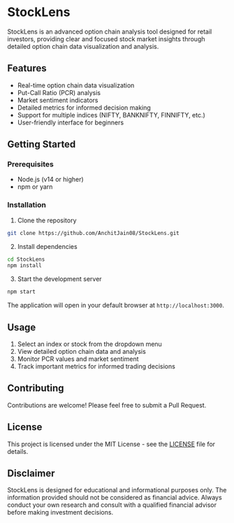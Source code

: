 # StockLens

StockLens is an advanced option chain analysis tool designed for retail investors, providing clear and focused stock market insights through detailed option chain data visualization and analysis.

## Features

- Real-time option chain data visualization
- Put-Call Ratio (PCR) analysis
- Market sentiment indicators
- Detailed metrics for informed decision making
- Support for multiple indices (NIFTY, BANKNIFTY, FINNIFTY, etc.)
- User-friendly interface for beginners

## Getting Started

### Prerequisites

- Node.js (v14 or higher)
- npm or yarn

### Installation

1. Clone the repository
```bash
git clone https://github.com/AnchitJain08/StockLens.git
```

2. Install dependencies
```bash
cd StockLens
npm install
```

3. Start the development server
```bash
npm start
```

The application will open in your default browser at `http://localhost:3000`.

## Usage

1. Select an index or stock from the dropdown menu
2. View detailed option chain data and analysis
3. Monitor PCR values and market sentiment
4. Track important metrics for informed trading decisions

## Contributing

Contributions are welcome! Please feel free to submit a Pull Request.

## License

This project is licensed under the MIT License - see the [LICENSE](LICENSE) file for details.

## Disclaimer

StockLens is designed for educational and informational purposes only. The information provided should not be considered as financial advice. Always conduct your own research and consult with a qualified financial advisor before making investment decisions.
